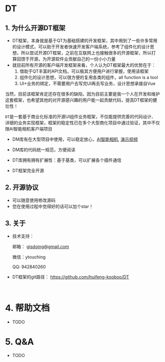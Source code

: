 # DT  
## 1. 为什么开源DT框架

* DT框架，本身就是基于QT为基础搭建的开发框架，其中用到了一些许多常用的设计模式，可以助于开发者快速开发客户端系统，参考了组件化的设计思想，所以尝试开源DT框架，之前在互联网上也接触很多的开源框架，所以打算回馈于开源，为开源软件业贡献自己的一份小小力量
* 就目前所有开源的客户端开发框架来看，个人认为DT框架最大的优势在于：
  1. 借助于QT丰富的API文档，可以极其方便用户进行掌握，使用该框架
  2. 组件化的设计思想，可以很方便的复用各类的组件，all function is a tool
  3. UI+业务的绑定，不需要用户去写完UI再去写业务，设计思想承接自Vue

​    当然，目前该框架肯定还存在很多的缺陷，因为目前主要是我一个人在开发和维护这套框架，也希望其他的对开源感兴趣的用户能一起贡献代码，提高DT框架的健壮性！

  `DT`是一套基于商业化标准的开源UI组件业务框架，不仅能提供完善的代码设计、详细的业务实现框架，框架的稳定性已在多个大型商化项目中通过验证，其中不仅限AI智能相机客户端项目

* DM库有在大型项目中使用，可以稳定放心，[AI智能相机](https://baijiahao.baidu.com/s?id=1750463100165117672&wfr=spider&for=pc), [演示视频](https://www.notion.so/Resume-0794b3ec26bb4f8181c0f96729f58b9f#ddb91895b2f44fd5a46aa868916dde08)

* DM库的代码统一规范，方便阅读

* DT库拥有拥有扩展性：基于基类，可以扩展各个插件通信

* DT框架完全开源
  
  

## 2. 开源协议

* 可以随意使用修改源码
* 您在使用过程中觉得好的话可以加个star！



## 3. 关于  
* 技术支持： 

    邮箱： gisdoing@gmail.com

    微信：ytouching

    QQ: 942840260

    

* DT框架的git路径：
    https://github.com/huifeng-kooboo/DT


​     

# 4. 帮助文档

* TODO



# 5. Q&A

* TODO
